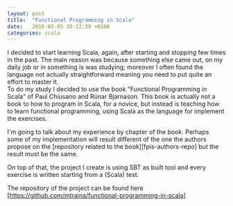 ```yaml
---
layout: post
title:  "Functional Programming in Scala"
date:   2016-02-05 20:12:30 +0100
categories: scala
---
```


I decided to start learning Scala, again, after starting and stopping few times in the past. The main reason was because
something else came out, on my daily job or in something is was studying; moreover I often found the language not actually straightforward meaning you need to put quite an effort to master it.  
To do my study I decided to use the book "Functional Programming in Scala" of Paul Chiusano and Rúnar Bjarnason. This book is actually not a book to how to program in Scala, for a novice, but instead is teaching how to learn functional programming, using Scala as the language for implement the exercises.

I'm going to talk about my experience by chapter of the book. Perhaps some of my implementation will result different of the one the authors propose on the [repository related to the book][fpis-authors-repo] but the result must be the same.

On top of that, the project I create is using SBT as built tool and every exercise is written starting from a (Scala) test.

The repository of the project can be found here [https://github.com/mtraina/functional-programming-in-scala]
